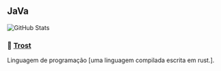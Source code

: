 ## JaVa
![GitHub Stats](https://github-readme-stats.vercel.app/api?username=LuanYago&show_icons=true&theme=radical)
### 🔶 [Trost](https://github.com/seu-usuario/projeto-incrivel)
Linguagem de programação [uma linguagem compilada escrita em rust.].
